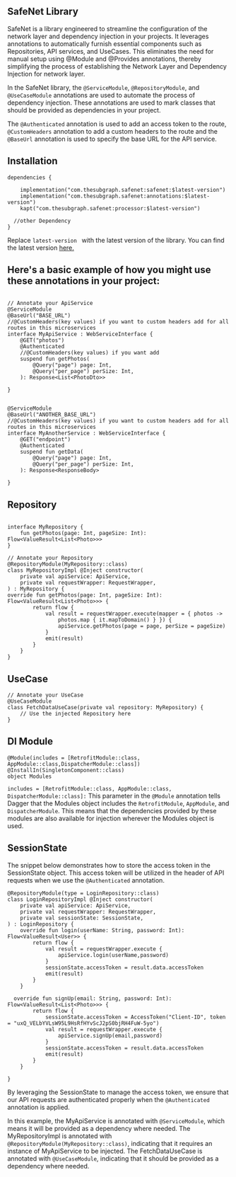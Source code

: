 ## SafeNet Library


SafeNet is a library engineered to streamline the configuration of the network layer and dependency injection in your projects.
It leverages annotations to automatically furnish essential components such as Repositories, API services, and UseCases. 
This eliminates the need for manual setup using @Module and @Provides annotations, thereby simplifying the process of establishing the Network Layer and Dependency Injection for network layer.


In the SafeNet library, the ```@ServiceModule```, ```@RepositoryModule```, and ```@UseCaseModule``` annotations are used to automate the process of dependency injection. These annotations are used to mark classes that should be provided as dependencies in your project.

The ```@Authenticated``` annotation is used to add an access token to the route,  ```@CustomHeaders``` annotation to add a custom headers to the route
and the ```@BaseUrl``` annotation is used to specify the base URL for the API service.


## Installation

```
dependencies {

    implementation("com.thesubgraph.safenet:safenet:$latest-version")
    implementation("com.thesubgraph.safenet:annotations:$latest-version")
    kapt("com.thesubgraph.safenet:processor:$latest-version")

  //other Dependency
}
```
Replace ```latest-version ``` with the latest version of the library. You can find the latest version [here.](https://github.com/yeshwanthmunisifreddy/safenet/releases)



## Here's a basic example of how you might use these annotations in your project:


```

// Annotate your ApiService
@ServiceModule
@BaseUrl("BASE_URL")
//@CustomHeaders(key values) if you want to custom headers add for all routes in this microservices
interface MyApiService : WebServiceInterface {
    @GET("photos")
    @Authenticated
    //@CustomHeaders(key values) if you want add
    suspend fun getPhotos(
        @Query("page") page: Int,
        @Query("per_page") perSize: Int,
    ): Response<List<PhotoDto>>

}


@ServiceModule
@BaseUrl("ANOTHER_BASE_URL")
//@CustomHeaders(key values) if you want to custom headers add for all routes in this microservices
interface MyAnotherService : WebServiceInterface {
    @GET("endpoint")
    @Authenticated
    suspend fun getData(
        @Query("page") page: Int,
        @Query("per_page") perSize: Int,
    ): Response<ResponseBody>

}

```
## Repository
```

interface MyRepository {
    fun getPhotos(page: Int, pageSize: Int): Flow<ValueResult<List<Photo>>>
}

// Annotate your Repository
@RepositoryModule(MyRepository::class)
class MyRepositoryImpl @Inject constructor(
    private val apiService: ApiService, 
    private val requestWrapper: RequestWrapper,
) : MyRepository {
override fun getPhotos(page: Int, pageSize: Int): Flow<ValueResult<List<Photo>>> {
        return flow {
            val result = requestWrapper.execute(mapper = { photos ->
                photos.map { it.mapToDomain() } }) {
                apiService.getPhotos(page = page, perSize = pageSize)
            }
            emit(result)
        }
    }
}
```
## UseCase 

```
// Annotate your UseCase
@UseCaseModule
class FetchDataUseCase(private val repository: MyRepository) {
    // Use the injected Repository here
}

```

## DI Module

```
@Module(includes = [RetrofitModule::class, AppModule::class,DispatcherModule::class])
@InstallIn(SingletonComponent::class)
object Modules

```
```includes = [RetrofitModule::class, AppModule::class, DispatcherModule::class]:```
This parameter in the ```@Module``` annotation tells Dagger that the Modules object includes the ```RetrofitModule```, ```AppModule```, and ```DispatcherModule```. This means that the dependencies provided by these modules are also available for injection wherever the Modules object is used.

## SessionState

The snippet below demonstrates how to store the access token in the SessionState object. This access token will be utilized in the header of API requests when we use the ```@Authenticated``` annotation.

```
@RepositoryModule(type = LoginRepository::class)
class LoginRepositoryImpl @Inject constructor(
    private val apiService: ApiService,
    private val requestWrapper: RequestWrapper,
    private val sessionState: SessionState,
) : LoginRepository {
    override fun login(userName: String, password: Int): Flow<ValueResult<User>> {
        return flow {
            val result = requestWrapper.execute {
                apiService.login(userName,password)
            }
            sessionState.accessToken = result.data.accessToken
            emit(result)
        }
    }

  override fun signUp(email: String, password: Int): Flow<ValueResult<List<Photo>>> {
        return flow {
            sessionState.accessToken = AccessToken("Client-ID", token = "uxQ_VELbYVLsW95L9HsRfHYvScJ2pS0bjRH4FuW-5yo")
            val result = requestWrapper.execute {
                apiService.signUp(email,password)
            }
            sessionState.accessToken = result.data.accessToken
            emit(result)
        }
    }

}

```
By leveraging the SessionState to manage the access token, we ensure that our API requests are authenticated properly when the ```@Authenticated``` annotation is applied.



In this example, the MyApiService is annotated with ```@ServiceModule```, which means it will be provided as a dependency where needed. 
The MyRepositoryImpl is annotated with ```@RepositoryModule(MyRepository::class)```, indicating that it requires an instance of MyApiService to be injected. 
The FetchDataUseCase is annotated with ```@UseCaseModule```, indicating that it should be provided as a dependency where needed. 

 

